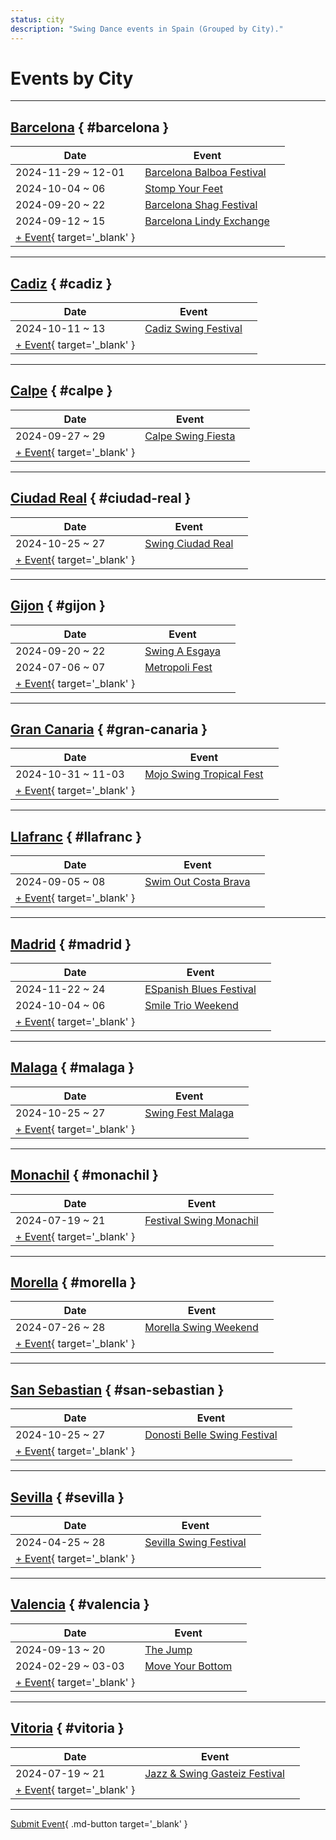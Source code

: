 ```yaml
---
status: city
description: "Swing Dance events in Spain (Grouped by City)."
---
```


# Events by City

---

## <a id=barcelona></a>[Barcelona](#barcelona) { #barcelona }

| Date | Event | |
| --- | --- | --- |
| 2024-11-29 ~ 12-01 | [Barcelona Balboa Festival](barcelona-balboa-festival-2024.md) |  |
| 2024-10-04 ~ 06 | [Stomp Your Feet](stomp-your-feet-2024.md) |  |
| 2024-09-20 ~ 22 | [Barcelona Shag Festival](barcelona-shag-festival-2024.md) |  |
| 2024-09-12 ~ 15 | [Barcelona Lindy Exchange](barcelona-lindy-exchange-2024.md) |  |
| [+ Event](https://github.com/swingdance/events/issues/new?assignees=&labels=add+event&projects=&template=02-add_entity.yml&title=%5B2025%2Fes%5D%20%3CName%3E&region=es&province=Barcelona&city=Barcelona&org_id=&date_starts=2025-&date_ends=2025-){ target='_blank' }

---

## <a id=cadiz></a>[Cadiz](#cadiz) { #cadiz }

| Date | Event | |
| --- | --- | --- |
| 2024-10-11 ~ 13 | [Cadiz Swing Festival](cadiz-swing-festival-2024.md) |  |
| [+ Event](https://github.com/swingdance/events/issues/new?assignees=&labels=add+event&projects=&template=02-add_entity.yml&title=%5B2025%2Fes%5D%20%3CName%3E&region=es&province=Cadiz&city=Cadiz&org_id=&date_starts=2025-&date_ends=2025-){ target='_blank' }

---

## <a id=calpe></a>[Calpe](#calpe) { #calpe }

| Date | Event | |
| --- | --- | --- |
| 2024-09-27 ~ 29 | [Calpe Swing Fiesta](calpe-swing-fiesta-2024.md) |  |
| [+ Event](https://github.com/swingdance/events/issues/new?assignees=&labels=add+event&projects=&template=02-add_entity.yml&title=%5B2025%2Fes%5D%20%3CName%3E&region=es&province=Calpe&city=Calpe&org_id=&date_starts=2025-&date_ends=2025-){ target='_blank' }

---

## <a id=ciudad-real></a>[Ciudad Real](#ciudad-real) { #ciudad-real }

| Date | Event | |
| --- | --- | --- |
| 2024-10-25 ~ 27 | [Swing Ciudad Real](swing-ciudad-real-2024.md) |  |
| [+ Event](https://github.com/swingdance/events/issues/new?assignees=&labels=add+event&projects=&template=02-add_entity.yml&title=%5B2025%2Fes%5D%20%3CName%3E&region=es&province=Ciudad%20Real&city=Ciudad%20Real&org_id=&date_starts=2025-&date_ends=2025-){ target='_blank' }

---

## <a id=gijon></a>[Gijon](#gijon) { #gijon }

| Date | Event | |
| --- | --- | --- |
| 2024-09-20 ~ 22 | [Swing A Esgaya](swing-a-esgaya-2024.md) |  |
| 2024-07-06 ~ 07 | [Metropoli Fest](metropoli-fest-2024.md) |  |
| [+ Event](https://github.com/swingdance/events/issues/new?assignees=&labels=add+event&projects=&template=02-add_entity.yml&title=%5B2025%2Fes%5D%20%3CName%3E&region=es&province=Gijon&city=Gijon&org_id=&date_starts=2025-&date_ends=2025-){ target='_blank' }

---

## <a id=gran-canaria></a>[Gran Canaria](#gran-canaria) { #gran-canaria }

| Date | Event | |
| --- | --- | --- |
| 2024-10-31 ~ 11-03 | [Mojo Swing Tropical Fest](mojo-swing-tropical-fest-2024.md) |  |
| [+ Event](https://github.com/swingdance/events/issues/new?assignees=&labels=add+event&projects=&template=02-add_entity.yml&title=%5B2025%2Fes%5D%20%3CName%3E&region=es&province=Gran%20Canaria&city=Gran%20Canaria&org_id=&date_starts=2025-&date_ends=2025-){ target='_blank' }

---

## <a id=llafranc></a>[Llafranc](#llafranc) { #llafranc }

| Date | Event | |
| --- | --- | --- |
| 2024-09-05 ~ 08 | [Swim Out Costa Brava](swim-out-costa-brava-2024.md) |  |
| [+ Event](https://github.com/swingdance/events/issues/new?assignees=&labels=add+event&projects=&template=02-add_entity.yml&title=%5B2025%2Fes%5D%20%3CName%3E&region=es&province=Llafranc&city=Llafranc&org_id=&date_starts=2025-&date_ends=2025-){ target='_blank' }

---

## <a id=madrid></a>[Madrid](#madrid) { #madrid }

| Date | Event | |
| --- | --- | --- |
| 2024-11-22 ~ 24 | [ESpanish Blues Festival](espanish-blues-festival-2024.md) |  |
| 2024-10-04 ~ 06 | [Smile Trio Weekend](smile-trio-weekend-2024.md) |  |
| [+ Event](https://github.com/swingdance/events/issues/new?assignees=&labels=add+event&projects=&template=02-add_entity.yml&title=%5B2025%2Fes%5D%20%3CName%3E&region=es&province=Madrid&city=Madrid&org_id=&date_starts=2025-&date_ends=2025-){ target='_blank' }

---

## <a id=malaga></a>[Malaga](#malaga) { #malaga }

| Date | Event | |
| --- | --- | --- |
| 2024-10-25 ~ 27 | [Swing Fest Malaga](swing-fest-malaga-2024.md) |  |
| [+ Event](https://github.com/swingdance/events/issues/new?assignees=&labels=add+event&projects=&template=02-add_entity.yml&title=%5B2025%2Fes%5D%20%3CName%3E&region=es&province=Malaga&city=Malaga&org_id=&date_starts=2025-&date_ends=2025-){ target='_blank' }

---

## <a id=monachil></a>[Monachil](#monachil) { #monachil }

| Date | Event | |
| --- | --- | --- |
| 2024-07-19 ~ 21 | [Festival Swing Monachil](festival-swing-monachil-2024.md) |  |
| [+ Event](https://github.com/swingdance/events/issues/new?assignees=&labels=add+event&projects=&template=02-add_entity.yml&title=%5B2025%2Fes%5D%20%3CName%3E&region=es&province=Monachil&city=Monachil&org_id=&date_starts=2025-&date_ends=2025-){ target='_blank' }

---

## <a id=morella></a>[Morella](#morella) { #morella }

| Date | Event | |
| --- | --- | --- |
| 2024-07-26 ~ 28 | [Morella Swing Weekend](morella-swing-weekend-2024.md) |  |
| [+ Event](https://github.com/swingdance/events/issues/new?assignees=&labels=add+event&projects=&template=02-add_entity.yml&title=%5B2025%2Fes%5D%20%3CName%3E&region=es&province=Morella&city=Morella&org_id=&date_starts=2025-&date_ends=2025-){ target='_blank' }

---

## <a id=san-sebastian></a>[San Sebastian](#san-sebastian) { #san-sebastian }

| Date | Event | |
| --- | --- | --- |
| 2024-10-25 ~ 27 | [Donosti Belle Swing Festival](donosti-belle-swing-festival-2024.md) |  |
| [+ Event](https://github.com/swingdance/events/issues/new?assignees=&labels=add+event&projects=&template=02-add_entity.yml&title=%5B2025%2Fes%5D%20%3CName%3E&region=es&province=San%20Sebastian&city=San%20Sebastian&org_id=&date_starts=2025-&date_ends=2025-){ target='_blank' }

---

## <a id=sevilla></a>[Sevilla](#sevilla) { #sevilla }

| Date | Event | |
| --- | --- | --- |
| 2024-04-25 ~ 28 | [Sevilla Swing Festival](sevilla-swing-festival-2024.md) |  |
| [+ Event](https://github.com/swingdance/events/issues/new?assignees=&labels=add+event&projects=&template=02-add_entity.yml&title=%5B2025%2Fes%5D%20%3CName%3E&region=es&province=Sevilla&city=Sevilla&org_id=&date_starts=2025-&date_ends=2025-){ target='_blank' }

---

## <a id=valencia></a>[Valencia](#valencia) { #valencia }

| Date | Event | |
| --- | --- | --- |
| 2024-09-13 ~ 20 | [The Jump](the-jump-2024.md) |  |
| 2024-02-29 ~ 03-03 | [Move Your Bottom](move-your-bottom-2024.md) |  |
| [+ Event](https://github.com/swingdance/events/issues/new?assignees=&labels=add+event&projects=&template=02-add_entity.yml&title=%5B2025%2Fes%5D%20%3CName%3E&region=es&province=Valencia&city=Valencia&org_id=&date_starts=2025-&date_ends=2025-){ target='_blank' }

---

## <a id=vitoria></a>[Vitoria](#vitoria) { #vitoria }

| Date | Event | |
| --- | --- | --- |
| 2024-07-19 ~ 21 | [Jazz & Swing Gasteiz Festival](jazz-n-swing-gasteiz-festival-2024.md) |  |
| [+ Event](https://github.com/swingdance/events/issues/new?assignees=&labels=add+event&projects=&template=02-add_entity.yml&title=%5B2025%2Fes%5D%20%3CName%3E&region=es&province=Vitoria&city=Vitoria&org_id=&date_starts=2025-&date_ends=2025-){ target='_blank' }

---

[Submit Event](https://github.com/swingdance/events/issues/new?assignees=&labels=add+event&projects=&template=02-add_entity.yml&title=%5Bes%5D%20%3CName%3E&region=es&province=&city=&org_id=2025){ .md-button target='_blank' }
